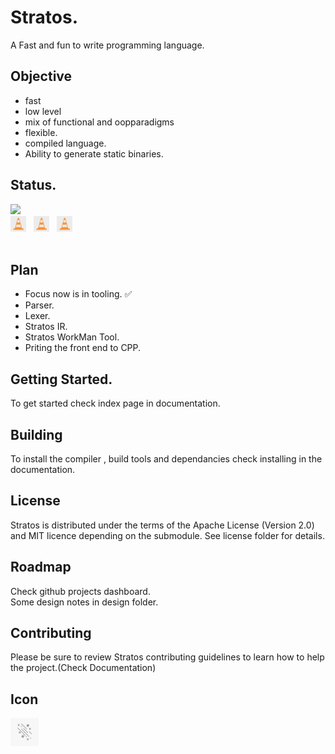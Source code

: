 # Stratos.
A Fast and fun to write programming language.

## Objective

* fast
* low level
* mix of functional and oopparadigms
* flexible.
* compiled language.
* Ability to generate static binaries.

## Status.
<img src="https://img.shields.io/badge/Status-In%20Development-green?style=for-the-badge&logo=appveyor">
<br>
<img src="./icons/work.jpeg" height="25">
&nbsp;
<img src="./icons/work.jpeg" height="25">
&nbsp;
<img src="./icons/work.jpeg" height="25">
<br>
<br>

## Plan  <br>

- Focus now is in tooling. ✅
- Parser.
- Lexer.
- Stratos IR.
- Stratos WorkMan Tool.
- Priting the front end to CPP.
  

## Getting Started.
To get started check index page in documentation.


## Building
To install the compiler , build tools and dependancies check installing in the documentation.
  

## License
Stratos is distributed under the terms of the Apache License (Version 2.0) and MIT licence depending on the submodule. See license folder for details.

## Roadmap
Check github projects dashboard.<br>
Some design notes in design folder.


## Contributing 
Please be sure to review Stratos contributing guidelines to learn how to help the project.(Check Documentation)

## Icon
<p align="left">
<img height="45" src="./icons/images.jpg"/>
</p>





